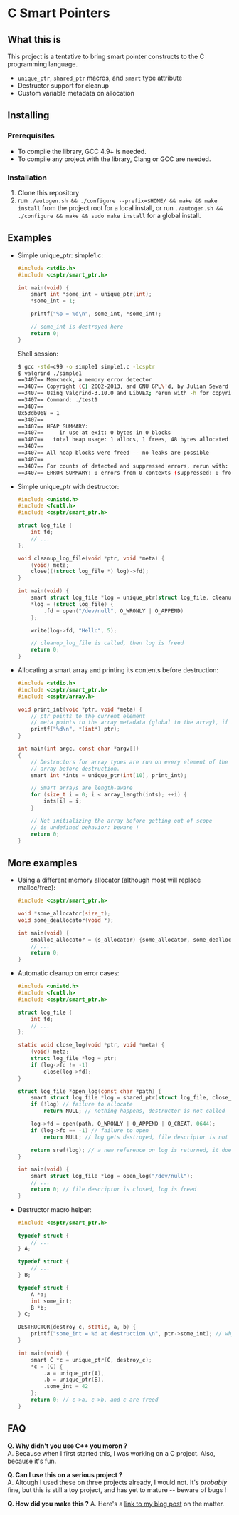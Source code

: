 C Smart Pointers
================

## What this is

This project is a tentative to bring smart pointer constructs
to the C programming language.

* `unique_ptr`, `shared_ptr` macros, and `smart` type attribute
* Destructor support for cleanup
* Custom variable metadata on allocation

## Installing

### Prerequisites

* To compile the library, GCC 4.9+ is needed.
* To compile any project with the library, Clang or GCC are needed.

### Installation

1. Clone this repository
2. run `./autogen.sh && ./configure --prefix=$HOME/ && make && make install`
   from the project root for a local install, or run
   `./autogen.sh && ./configure && make && sudo make install` for a global
   install.

## Examples

* Simple unique\_ptr:
    simple1.c:
    ```c
    #include <stdio.h>
    #include <csptr/smart_ptr.h>

    int main(void) {
        smart int *some_int = unique_ptr(int);
        *some_int = 1;

        printf("%p = %d\n", some_int, *some_int);

        // some_int is destroyed here
        return 0;
    }
    ```
    Shell session:
    ```bash
    $ gcc -std=c99 -o simple1 simple1.c -lcsptr
    $ valgrind ./simple1
    ==3407== Memcheck, a memory error detector
    ==3407== Copyright (C) 2002-2013, and GNU GPL\'d, by Julian Seward et al.
    ==3407== Using Valgrind-3.10.0 and LibVEX; rerun with -h for copyright info
    ==3407== Command: ./test1
    ==3407==
    0x53db068 = 1
    ==3407==
    ==3407== HEAP SUMMARY:
    ==3407==     in use at exit: 0 bytes in 0 blocks
    ==3407==   total heap usage: 1 allocs, 1 frees, 48 bytes allocated
    ==3407==
    ==3407== All heap blocks were freed -- no leaks are possible
    ==3407==
    ==3407== For counts of detected and suppressed errors, rerun with: -v
    ==3407== ERROR SUMMARY: 0 errors from 0 contexts (suppressed: 0 from 0)
    ```
* Simple unique\_ptr with destructor:
    ```c
    #include <unistd.h>
    #include <fcntl.h>
    #include <csptr/smart_ptr.h>

    struct log_file {
        int fd;
        // ...
    };

    void cleanup_log_file(void *ptr, void *meta) {
        (void) meta;
        close(((struct log_file *) log)->fd);
    }

    int main(void) {
        smart struct log_file *log = unique_ptr(struct log_file, cleanup_log_file);
        *log = (struct log_file) {
            .fd = open("/dev/null", O_WRONLY | O_APPEND)
        };

        write(log->fd, "Hello", 5);

        // cleanup_log_file is called, then log is freed
        return 0;
    }
    ```
* Allocating a smart array and printing its contents before destruction:
    ```c
    #include <stdio.h>
    #include <csptr/smart_ptr.h>
    #include <csptr/array.h>

    void print_int(void *ptr, void *meta) {
        // ptr points to the current element
        // meta points to the array metadata (global to the array), if any.
        printf("%d\n", *(int*) ptr);
    }

    int main(int argc, const char *argv[])
    {
        // Destructors for array types are run on every element of the
        // array before destruction.
        smart int *ints = unique_ptr(int[10], print_int);

        // Smart arrays are length-aware
        for (size_t i = 0; i < array_length(ints); ++i) {
            ints[i] = i;
        }

        // Not initializing the array before getting out of scope
        // is undefined behavior: beware !
        return 0;
    }
    ```

## More examples

* Using a different memory allocator (although most will replace malloc/free):
    ```c
    #include <csptr/smart_ptr.h>

    void *some_allocator(size_t);
    void some_deallocator(void *);

    int main(void) {
        smalloc_allocator = (s_allocator) {some_allocator, some_deallocator};
        // ...
        return 0;
    }
    ```

* Automatic cleanup on error cases:
    ```c
    #include <unistd.h>
    #include <fcntl.h>
    #include <csptr/smart_ptr.h>

    struct log_file {
        int fd;
        // ...
    };

    static void close_log(void *ptr, void *meta) {
        (void) meta;
        struct log_file *log = ptr;
        if (log->fd != -1)
            close(log->fd);
    }

    struct log_file *open_log(const char *path) {
        smart struct log_file *log = shared_ptr(struct log_file, close_log);
        if (!log) // failure to allocate
            return NULL; // nothing happens, destructor is not called

        log->fd = open(path, O_WRONLY | O_APPEND | O_CREAT, 0644);
        if (log->fd == -1) // failure to open
            return NULL; // log gets destroyed, file descriptor is not closed since fd == -1.

        return sref(log); // a new reference on log is returned, it does not get destoyed
    }

    int main(void) {
        smart struct log_file *log = open_log("/dev/null");
        // ...
        return 0; // file descriptor is closed, log is freed
    }
    ```
* Destructor macro helper:
    ```c
    #include <csptr/smart_ptr.h>

    typedef struct {
        // ...
    } A;

    typedef struct {
        // ...
    } B;

    typedef struct {
        A *a;
        int some_int;
        B *b;
    } C;

    DESTRUCTOR(destroy_c, static, a, b) {
        printf("some_int = %d at destruction.\n", ptr->some_int); // why not ?
    }

    int main(void) {
        smart C *c = unique_ptr(C, destroy_c);
        *c = (C) {
            .a = unique_ptr(A),
            .b = unique_ptr(B),
            .some_int = 42
        };
        return 0; // c->a, c->b, and c are freed
    }
    ```

## FAQ

**Q. Why didn't you use C++ you moron ?**  
A. Because when I first started this, I was working on a C project.
   Also, because it's fun.

**Q. Can I use this on a serious project ?**  
A. Altough I used these on three projects already, I would not.
   It's *probably* fine, but this is still a toy project, and has yet to
   mature -- beware of bugs !

**Q. How did you make this ?**
A. Here's a [link to my blog post](http://snaipe.me/c/c-smart-pointers/) on the matter.
